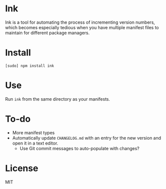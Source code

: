 # Ink

Ink is a tool for automating the process of incrementing version numbers, which becomes especially tedious when you have multiple manifest files to maintain for different package managers.

# Install

`[sudo] npm install ink`

# Use

Run `ink` from the same directory as your manifests.

# To-do
- More manifest types
- Automatically update `CHANGELOG.md` with an entry for the new version and open it in a text editor.
    - Use Git commit messages to auto-populate with changes?

# License

MIT
